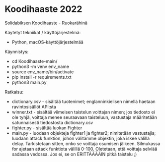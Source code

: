 # Koodihaaste 2022
Solidabiksen Koodihaaste - Ruokarähinä


Käytetyt tekniikat / käyttöjärjestelmä:

* Python, macOS-käyttöjärjestelmää 

Käynnistys:
* cd Koodihaaste-main/
* python3 -m venv env_name	
* source env_name/bin/activate 
* pip install -r requirements.txt 
* python3 main.py

Ratkaisu:

* dictionary.csv  - sisältää tuotenimet; englanninkielisen nimellä haetaan ravintosisällöt API:sta
* winner.txt - sisältää viimeisen taistelun voittajan nimen; jos tiedosto ei ole tyhjä, voittaja menee seuraavaan taisteluun, vastustaja määritetään satunnaisesti tiedostosta dictionary.csv
* fighter.py - sisältää luokan Fighter
* main.py - luodaan objekteja fighter1 ja fighter2; nimitetään vastustajia; luodaan attack funktion, johon välitämme objektin, joka iskee välillä delay. Tarkistetaan sitten, onko se voittaja osumisen jälkeen. Silmukassa for ajetaan attack funktiota välillä 0-100. Oletetaan, että voittaja selviää sadassa vedossa. Jos ei, se on ERITTÄÄÄÄIN pitkä taistelu ;)
